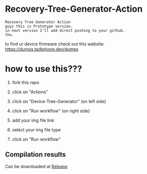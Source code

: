 # Recovery-Tree-Generator-Action
```
Recovery Tree Generator Action
guys this is Prototype version.
in next version I'll add direct pushing to your github.
thx.
```

to find ur device firmware check out this website: https://dumps.tadiphone.dev/dumps

# how to use this???

1) fork this repo

2) click on "Actions"

3) click on "Device-Tree-Generator" (on left side)

4) click on "Run workflow" (on right side)

5) add your img file link

6) select your img file type

7) click on "Run workflow"

## Compilation results
Can be downloaded at [Release](../../releases)

